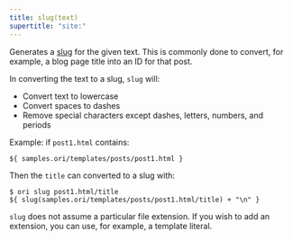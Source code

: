 ```yaml
---
title: slug(text)
supertitle: "site:"
---
```


Generates a [slug](https://developer.mozilla.org/en-US/docs/Glossary/Slug) for the given text. This is commonly done to convert, for example, a blog page title into an ID for that post.

In converting the text to a slug, `slug` will:

- Convert text to lowercase
- Convert spaces to dashes
- Remove special characters except dashes, letters, numbers, and periods

Example: if `post1.html` contains:

```html
${ samples.ori/templates/posts/post1.html }
```

Then the `title` can converted to a slug with:

```console
$ ori slug post1.html/title
${ slug(samples.ori/templates/posts/post1.html/title) + "\n" }
```

`slug` does not assume a particular file extension. If you wish to add an extension, you can use, for example, a template literal.
